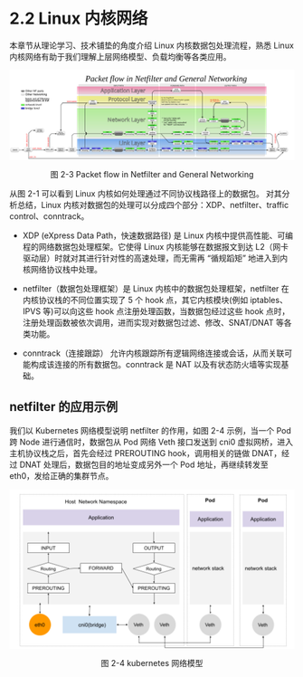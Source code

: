 # 2.2 Linux 内核网络

本章节从理论学习、技术铺垫的角度介绍 Linux 内核数据包处理流程，熟悉 Linux 内核网络有助于我们理解上层网络模型、负载均衡等各类应用。

<div  align="center">
	<img src="../assets/Netfilter-packet-flow.svg" width = "800"  align=center />
	<p>图 2-3 Packet flow in Netfilter and General Networking</p>
</div>

从图 2-1 可以看到 Linux 内核如何处理通过不同协议栈路径上的数据包。
对其分析总结，Linux 内核对数据包的处理可以分成四个部分：XDP、netfilter、traffic control、conntrack。

- XDP (eXpress Data Path，快速数据路径) 是 Linux 内核中提供高性能、可编程的网络数据包处理框架。它使得 Linux 内核能够在数据报文到达 L2（网卡驱动层）时就对其进行针对性的高速处理，而无需再 “循规蹈矩” 地进入到内核网络协议栈中处理。

- netfilter（数据包处理框架）是 Linux 内核中的数据包处理框架，netfilter 在内核协议栈的不同位置实现了 5 个 hook 点，其它内核模块(例如 iptables、IPVS 等)可以向这些 hook 点注册处理函数，当数据包经过这些 hook 点时，注册处理函数被依次调用，进而实现对数据包过滤、修改、SNAT/DNAT 等各类功能。

- conntrack（连接跟踪） 允许内核跟踪所有逻辑网络连接或会话，从而关联可能构成该连接的所有数据包。conntrack 是 NAT 以及有状态防火墙等实现基础。

## netfilter 的应用示例

我们以 Kubernetes 网络模型说明 netfilter 的作用，如图 2-4 示例，当一个 Pod 跨 Node 进行通信时，数据包从 Pod 网络 Veth 接口发送到 cni0 虚拟网桥，进入主机协议栈之后，首先会经过 PREROUTING hook，调用相关的链做 DNAT，经过 DNAT 处理后，数据包目的地址变成另外一个 Pod 地址，再继续转发至 eth0，发给正确的集群节点。

<div  align="center">
	<img src="../assets/netfilter-k8s.png" width = "550"  align=center />
	<p>图 2-4 kubernetes 网络模型</p>
</div>





